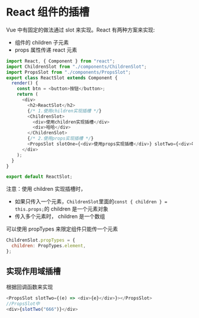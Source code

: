 # React 组件的插槽

Vue 中有固定的做法通过 slot 来实现。React 有两种方案来实现:

- 组件的 children 子元素
- props 属性传递 react 元素

```js
import React, { Component } from "react";
import ChildrenSlot from "./components/ChildrenSlot";
import PropsSlot from "./components/PropsSlot";
export class ReactSlot extends Component {
  render() {
    const btn = <button>按钮</button>;
    return (
      <div>
        <h2>ReactSlot</h2>
        {/* 1.使用children实现插槽 */}
        <ChildrenSlot>
          <div>使用children实现插槽</div>
          <div>哈哈</div>
        </ChildrenSlot>
        {/* 2.使用props实现插槽 */}
        <PropsSlot slotOne={<div>使用props实现插槽</div>} slotTwo={<div>呵呵</div>} slotBtn={btn}></PropsSlot>
      </div>
    );
  }
}

export default ReactSlot;
```

注意：使用 children 实现插槽时，

- 如果只传入一个元素，`ChildrenSlot`里面的`const { children } = this.props;`的 children 是一个元素对象
- 传入多个元素时， children 是一个数组

可以使用 propTypes 来限定组件只能传一个元素

```js
ChildrenSlot.propTypes = {
  children: PropTypes.element,
};
```

## 实现作用域插槽

根据回调函数来实现

```js
<PropsSlot slotTwo={(e) => <div>{e}</div>}></PropsSlot>
//PropsSlot中
<div>{slotTwo("666")}</div>
```
